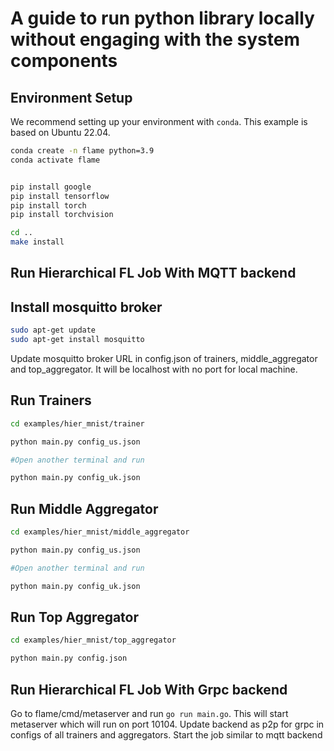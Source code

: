 # A guide to run python library locally without engaging with the system components

## Environment Setup
We recommend setting up your environment with `conda`. This example is based on Ubuntu 22.04.
```bash
conda create -n flame python=3.9
conda activate flame


pip install google
pip install tensorflow
pip install torch
pip install torchvision

cd ..
make install
```

## Run Hierarchical FL Job With MQTT backend

## Install mosquitto broker

```bash
sudo apt-get update
sudo apt-get install mosquitto
```

Update mosquitto broker URL in config.json of trainers, middle_aggregator and top_aggregator. It will be localhost with no port for local machine.

## Run Trainers

```bash
cd examples/hier_mnist/trainer

python main.py config_us.json

#Open another terminal and run

python main.py config_uk.json

```

## Run Middle Aggregator

```bash
cd examples/hier_mnist/middle_aggregator

python main.py config_us.json

#Open another terminal and run

python main.py config_uk.json

```

## Run Top Aggregator

```bash
cd examples/hier_mnist/top_aggregator

python main.py config.json
```

## Run Hierarchical FL Job With Grpc backend

Go to flame/cmd/metaserver and run  `go run main.go`. This will start metaserver which will run on port 10104. Update backend as p2p for grpc in configs of all trainers and aggregators. Start the job similar to mqtt backend


